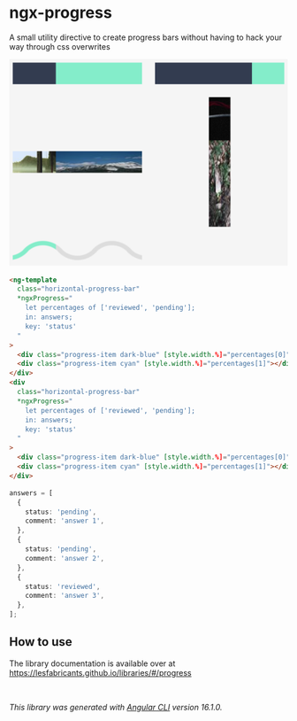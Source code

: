 # ngx-progress

A small utility directive to create progress bars without having to hack your way through css overwrites

![Progress preview](./progress.png)

```html
<ng-template
  class="horizontal-progress-bar"
  *ngxProgress="
    let percentages of ['reviewed', 'pending'];
    in: answers;
    key: 'status'
  "
>
  <div class="progress-item dark-blue" [style.width.%]="percentages[0]"></div>
  <div class="progress-item cyan" [style.width.%]="percentages[1]"></div>
</div>
<div
  class="horizontal-progress-bar"
  *ngxProgress="
    let percentages of ['reviewed', 'pending'];
    in: answers;
    key: 'status'
  "
>
  <div class="progress-item dark-blue" [style.width.%]="percentages[0]"></div>
  <div class="progress-item cyan" [style.width.%]="percentages[1]"></div>
</div>
```

```ts
answers = [
  {
    status: 'pending',
    comment: 'answer 1',
  },
  {
    status: 'pending',
    comment: 'answer 2',
  },
  {
    status: 'reviewed',
    comment: 'answer 3',
  },
];
```

## How to use

The library documentation is available over at
<https://lesfabricants.github.io/libraries/#/progress>

&nbsp;

_This library was generated with [Angular CLI](https://github.com/angular/angular-cli) version 16.1.0._
